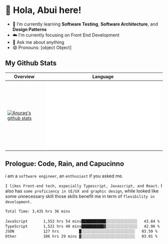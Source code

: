 # 👋 Hola, Abui here!

- 🌱 I’m currently learning **Software Testing**, **Software Architecture**, and **Design Patterns**
- ☁️ I’m currently focusing on Front End Development
- 💬 Ask me about anything
- 😄 Pronouns: [object Object]

## My Github Stats

| Overview | Language |
| --- | --- |
|[![Anurag's github stats](https://github-readme-stats.vercel.app/api?username=abui-am&count_private=true)](https://github.com/anuraghazra/github-readme-stats)|![Language](https://raw.githubusercontent.com/abui-am/stats/c6455f656dfce7acd3951e5ec5b25d72af0b2ee3/generated/languages.svg)|

## Prologue: Code, Rain, and Capucinno
i am a `software engineer`, an `enthusiast` if you asked me. 

`I likes Front-end tech, especially Typescript, Javascript, and React.` I also has `some proficiency in UI/UX and graphic design`, while looked like some unnecessary skill those skills benefit me in term of `flexibility in development.`


<!--START_SECTION:waka-->

```text
Total Time: 3,435 hrs 36 mins

JavaScript       1,552 hrs 54 mins███████████░░░░░░░░░░░░░░   43.84 %
TypeScript       1,521 hrs 40 mins██████████▓░░░░░░░░░░░░░░   42.96 %
JSON             127 hrs         █░░░░░░░░░░░░░░░░░░░░░░░░   03.59 %
Other            106 hrs 29 mins ▓░░░░░░░░░░░░░░░░░░░░░░░░   03.01 %
```

<!--END_SECTION:waka-->
